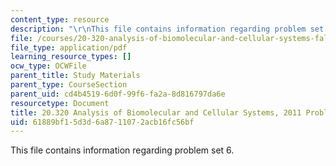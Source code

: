 ```yaml
---
content_type: resource
description: "\r\nThis file contains information regarding problem set 6."
file: /courses/20-320-analysis-of-biomolecular-and-cellular-systems-fall-2012/61889bf15d3d6a8711072acb16fc56bf_MIT20_320F12_2011_PS6.pdf
file_type: application/pdf
learning_resource_types: []
ocw_type: OCWFile
parent_title: Study Materials
parent_type: CourseSection
parent_uid: cd4b4519-6d0f-99f6-fa2a-8d816797da6e
resourcetype: Document
title: 20.320 Analysis of Biomolecular and Cellular Systems, 2011 Problem Set 6
uid: 61889bf1-5d3d-6a87-1107-2acb16fc56bf
---
```


This file contains information regarding problem set 6.


